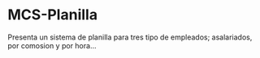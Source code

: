 MCS-Planilla
============

Presenta un sistema de planilla para tres tipo de empleados; asalariados, por comosion y por hora...